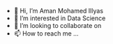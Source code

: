 - 👋 Hi, I’m Aman Mohamed Illyas
- 👀 I’m interested in Data Science
- 💞️ I’m looking to collaborate on
- 📫 How to reach me ...

<!---
Frast55/Frast55 is a ✨ special ✨ repository because its `README.md` (this file) appears on your GitHub profile.
You can click the Preview link to take a look at your changes.
--->
